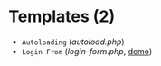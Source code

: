 # Templates (2)

* `Autoloading` (_autoload.php_)
* `Login From` (_login-form.php_, [demo](https://byevhen2.github.io/nscl/login-form/))
